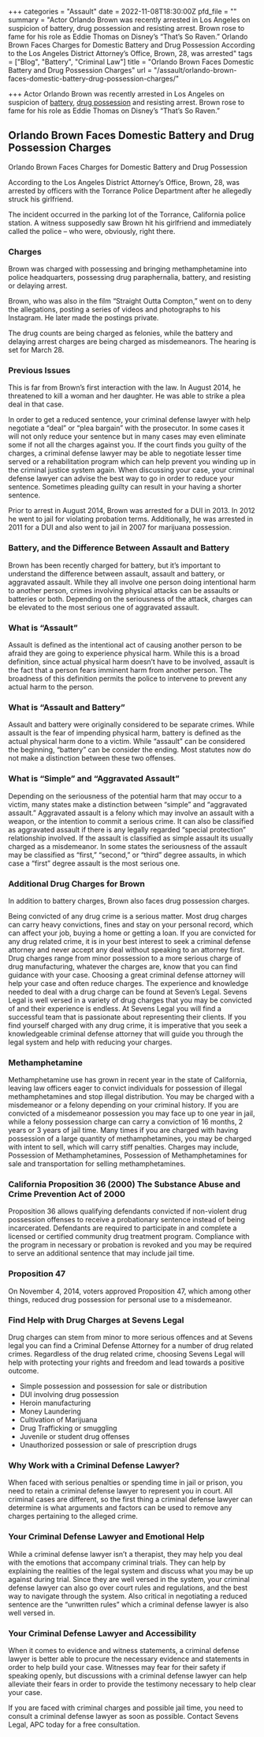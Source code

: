 +++
categories = "Assault"
date = 2022-11-08T18:30:00Z
pfd_file = ""
summary = "Actor Orlando Brown was recently arrested in Los Angeles on suspicion of battery, drug possession and resisting arrest. Brown rose to fame for his role as Eddie Thomas on Disney’s “That’s So Raven.” Orlando Brown Faces Charges for Domestic Battery and Drug Possession According to the Los Angeles District Attorney’s Office, Brown, 28, was arrested"
tags = ["Blog", "Battery", "Criminal Law"]
title = "Orlando Brown Faces Domestic Battery and Drug Possession Charges"
url = "/assault/orlando-brown-faces-domestic-battery-drug-possession-charges/"

+++
Actor Orlando Brown was recently arrested in Los Angeles on suspicion of [battery](https://www.sevenslegal.com/), [drug possession](https://www.sevenslegal.com/) and resisting arrest. Brown rose to fame for his role as Eddie Thomas on Disney’s “That’s So Raven.”

## Orlando Brown Faces Domestic Battery and Drug Possession Charges

Orlando Brown Faces Charges for Domestic Battery and Drug Possession

According to the Los Angeles District Attorney’s Office, Brown, 28, was arrested by officers with the Torrance Police Department after he allegedly struck his girlfriend.

The incident occurred in the parking lot of the Torrance, California police station. A witness supposedly saw Brown hit his girlfriend and immediately called the police – who were, obviously, right there.

### Charges

Brown was charged with possessing and bringing methamphetamine into police headquarters, possessing drug paraphernalia, battery, and resisting or delaying arrest.

Brown, who was also in the film “Straight Outta Compton,” went on to deny the allegations, posting a series of videos and photographs to his Instagram. He later made the postings private.

The drug counts are being charged as felonies, while the battery and delaying arrest charges are being charged as misdemeanors. The hearing is set for March 28.

### Previous Issues

This is far from Brown’s first interaction with the law. In August 2014, he threatened to kill a woman and her daughter. He was able to strike a plea deal in that case.

In order to get a reduced sentence, your criminal defense lawyer with help negotiate a “deal” or “plea bargain” with the prosecutor. In some cases it will not only reduce your sentence but in many cases may even eliminate some if not all the charges against you. If the court finds you guilty of the charges, a criminal defense lawyer may be able to negotiate lesser time served or a rehabilitation program which can help prevent you winding up in the criminal justice system again. When discussing your case, your criminal defense lawyer can advise the best way to go in order to reduce your sentence. Sometimes pleading guilty can result in your having a shorter sentence.

Prior to arrest in August 2014, Brown was arrested for a DUI in 2013. In 2012 he went to jail for violating probation terms. Additionally, he was arrested in 2011 for a DUI and also went to jail in 2007 for marijuana possession.

### Battery, and the Difference Between Assault and Battery

Brown has been recently charged for battery, but it’s important to understand the difference between assault, assault and battery, or aggravated assault. While they all involve one person doing intentional harm to another person, crimes involving physical attacks can be assaults or batteries or both. Depending on the seriousness of the attack, charges can be elevated to the most serious one of aggravated assault.

### What is “Assault”

Assault is defined as the intentional act of causing another person to be afraid they are going to experience physical harm. While this is a broad definition, since actual physical harm doesn’t have to be involved, assault is the fact that a person fears imminent harm from another person. The broadness of this definition permits the police to intervene to prevent any actual harm to the person.

### What is “Assault and Battery”

Assault and battery were originally considered to be separate crimes. While assault is the fear of impending physical harm, battery is defined as the actual physical harm done to a victim. While “assault” can be considered the beginning, “battery” can be consider the ending. Most statutes now do not make a distinction between these two offenses.

### What is “Simple” and “Aggravated Assault”

Depending on the seriousness of the potential harm that may occur to a victim, many states make a distinction between “simple” and “aggravated assault.” Aggravated assault is a felony which may involve an assault with a weapon, or the intention to commit a serious crime. It can also be classified as aggravated assault if there is any legally regarded “special protection” relationship involved. If the assault is classified as simple assault its usually charged as a misdemeanor. In some states the seriousness of the assault may be classified as “first,” “second,” or “third” degree assaults, in which case a “first” degree assault is the most serious one.

### Additional Drug Charges for Brown

In addition to battery charges, Brown also faces drug possession charges.

Being convicted of any drug crime is a serious matter. Most drug charges can carry heavy convictions, fines and stay on your personal record, which can affect your job, buying a home or getting a loan. If you are convicted for any drug related crime, it is in your best interest to seek a criminal defense attorney and never accept any deal without speaking to an attorney first. Drug charges range from minor possession to a more serious charge of drug manufacturing, whatever the charges are, know that you can find guidance with your case. Choosing a great criminal defense attorney will help your case and often reduce charges. The experience and knowledge needed to deal with a drug charge can be found at Seven’s Legal. Sevens Legal is well versed in a variety of drug charges that you may be convicted of and their experience is endless. At Sevens Legal you will find a successful team that is passionate about representing their clients. If you find yourself charged with any drug crime, it is imperative that you seek a knowledgeable criminal defense attorney that will guide you through the legal system and help with reducing your charges.

### Methamphetamine

Methamphetamine use has grown in recent year in the state of California, leaving law officers eager to convict individuals for possession of illegal methamphetamines and stop illegal distribution. You may be charged with a misdemeanor or a felony depending on your criminal history. If you are convicted of a misdemeanor possession you may face up to one year in jail, while a felony possession charge can carry a conviction of 16 months, 2 years or 3 years of jail time. Many times if you are charged with having possession of a large quantity of methamphetamines, you may be charged with intent to sell, which will carry stiff penalties. Charges may include, Possession of Methamphetamines, Possession of Methamphetamines for sale and transportation for selling methamphetamines.

### California Proposition 36 (2000) The Substance Abuse and Crime Prevention Act of 2000

Proposition 36 allows qualifying defendants convicted if non-violent drug possession offenses to receive a probationary sentence instead of being incarcerated. Defendants are required to participate in and complete a licensed or certified community drug treatment program. Compliance with the program in necessary or probation is revoked and you may be required to serve an additional sentence that may include jail time.

### Proposition 47

On November 4, 2014, voters approved Proposition 47, which among other things, reduced drug possession for personal use to a misdemeanor.

### Find Help with Drug Charges at Sevens Legal

Drug charges can stem from minor to more serious offences and at Sevens legal you can find a Criminal Defense Attorney for a number of drug related crimes. Regardless of the drug related crime, choosing Sevens Legal will help with protecting your rights and freedom and lead towards a positive outcome.

* Simple possession and possession for sale or distribution
* DUI involving drug possession
* Heroin manufacturing
* Money Laundering
* Cultivation of Marijuana
* Drug Trafficking or smuggling
* Juvenile or student drug offenses
* Unauthorized possession or sale of prescription drugs

### Why Work with a Criminal Defense Lawyer?

When faced with serious penalties or spending time in jail or prison, you need to retain a criminal defense lawyer to represent you in court. All criminal cases are different, so the first thing a criminal defense lawyer can determine is what arguments and factors can be used to remove any charges pertaining to the alleged crime.

### Your Criminal Defense Lawyer and Emotional Help

While a criminal defense lawyer isn’t a therapist, they may help you deal with the emotions that accompany criminal trials. They can help by explaining the realities of the legal system and discuss what you may be up against during trial. Since they are well versed in the system, your criminal defense lawyer can also go over court rules and regulations, and the best way to navigate through the system. Also critical in negotiating a reduced sentence are the “unwritten rules” which a criminal defense lawyer is also well versed in.

### Your Criminal Defense Lawyer and Accessibility

When it comes to evidence and witness statements, a criminal defense lawyer is better able to procure the necessary evidence and statements in order to help build your case. Witnesses may fear for their safety if speaking openly, but discussions with a criminal defense lawyer can help alleviate their fears in order to provide the testimony necessary to help clear your case.

If you are faced with criminal charges and possible jail time, you need to consult a criminal defense lawyer as soon as possible. Contact Sevens Legal, APC today for a free consultation.